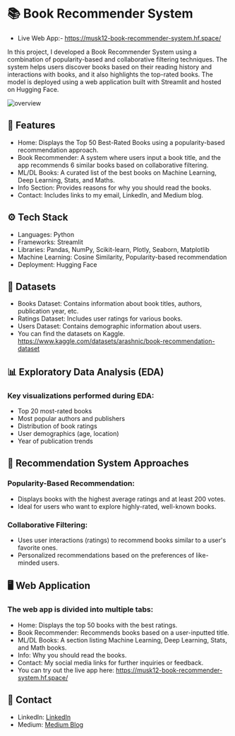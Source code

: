 # 📚 Book Recommender System

- Live Web App:- https://musk12-book-recommender-system.hf.space/
  
In this project, I developed a Book Recommender System using a combination of popularity-based and collaborative filtering techniques. The system helps users discover books based on their reading history and interactions with books, and it also highlights the top-rated books. The model is deployed using a web application built with Streamlit and hosted on Hugging Face.

![overview](https://github.com/user-attachments/assets/4b021a10-357c-4262-87b4-7e00462c5d9d)

## 🚀 Features

- Home: Displays the Top 50 Best-Rated Books using a popularity-based recommendation approach.
- Book Recommender: A system where users input a book title, and the app recommends 6 similar books based on collaborative filtering.
- ML/DL Books: A curated list of the best books on Machine Learning, Deep Learning, Stats, and Maths.
- Info Section: Provides reasons for why you should read the books.
- Contact: Includes links to my email, LinkedIn, and Medium blog.

## ⚙️ Tech Stack
- Languages: Python
- Frameworks: Streamlit
- Libraries: Pandas, NumPy, Scikit-learn, Plotly, Seaborn, Matplotlib
- Machine Learning: Cosine Similarity, Popularity-based recommendation
- Deployment: Hugging Face

## 📁 Datasets

- Books Dataset: Contains information about book titles, authors, publication year, etc.
- Ratings Dataset: Includes user ratings for various books.
- Users Dataset: Contains demographic information about users.
- You can find the datasets on Kaggle.
https://www.kaggle.com/datasets/arashnic/book-recommendation-dataset

## 📊 Exploratory Data Analysis (EDA)

### Key visualizations performed during EDA:
- Top 20 most-rated books
- Most popular authors and publishers
- Distribution of book ratings
- User demographics (age, location)
- Year of publication trends

## 🧠 Recommendation System Approaches

### Popularity-Based Recommendation:
- Displays books with the highest average ratings and at least 200 votes.
- Ideal for users who want to explore highly-rated, well-known books.

### Collaborative Filtering:
- Uses user interactions (ratings) to recommend books similar to a user's favorite ones.
- Personalized recommendations based on the preferences of like-minded users.

## 🖥️ Web Application

### The web app is divided into multiple tabs:

- Home: Displays the top 50 books with the best ratings.
- Book Recommender: Recommends books based on a user-inputted title.
- ML/DL Books: A section listing Machine Learning, Deep Learning, Stats, and Math books.
- Info: Why you should read the books.
- Contact: My social media links for further inquiries or feedback.
- You can try out the live app here: https://musk12-book-recommender-system.hf.space/

## 📧 Contact

- LinkedIn: [LinkedIn](https://www.linkedin.com/in/ajay-kumar-72ba861b8/)
- Medium: [Medium Blog](https://medium.com/@kumarajaypaonta/from-data-to-recommendations-creating-a-machine-learning-book-recommender-system-18fe5950368b)

